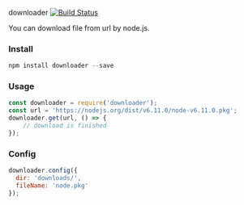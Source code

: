 downloader [![Build Status](https://secure.travis-ci.org/blackmatch/downloader.png)](http://travis-ci.org/blackmatch/downloader)

You can download file from url by node.js.

### Install

```js
npm install downloader --save
```

### Usage

```js
const downloader = require('downloader');
const url = 'https://nodejs.org/dist/v6.11.0/node-v6.11.0.pkg';
downloader.get(url, () => {
    // download is finished
});
```

### Config

```js
downloader.config({
  dir: 'downloads/',
  fileName: 'node.pkg'
});
```